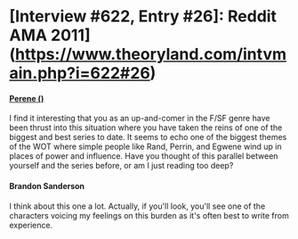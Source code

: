 # [Interview #622, Entry #26]: Reddit AMA 2011](https://www.theoryland.com/intvmain.php?i=622#26)

#### [Perene ()](http://www.reddit.com/r/Fantasy/comments/k0fp8/iama_professional_fantasy_novelist_named_brandon/c2gkg7o)

I find it interesting that you as an up-and-comer in the F/SF genre have been thrust into this situation where you have taken the reins of one of the biggest and best series to date. It seems to echo one of the biggest themes of the WOT where simple people like Rand, Perrin, and Egwene wind up in places of power and influence. Have you thought of this parallel between yourself and the series before, or am I just reading too deep?

#### Brandon Sanderson

I think about this one a lot. Actually, if you'll look, you'll see one of the characters voicing my feelings on this burden as it's often best to write from experience.

